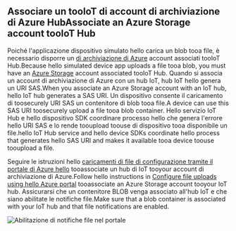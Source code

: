 ## <a name="associate-an-azure-storage-account-tooiot-hub"></a><span data-ttu-id="464d4-101">Associare un tooIoT di account di archiviazione di Azure Hub</span><span class="sxs-lookup"><span data-stu-id="464d4-101">Associate an Azure Storage account tooIoT Hub</span></span>

<span data-ttu-id="464d4-102">Poiché l'applicazione dispositivo simulato hello carica un blob tooa file, è necessario disporre un [di archiviazione di Azure](../articles/storage/common/storage-create-storage-account.md#create-a-storage-account) account associati tooIoT Hub.</span><span class="sxs-lookup"><span data-stu-id="464d4-102">Because hello simulated device app uploads a file tooa blob, you must have an [Azure Storage](../articles/storage/common/storage-create-storage-account.md#create-a-storage-account) account associated tooIoT Hub.</span></span> <span data-ttu-id="464d4-103">Quando si associa un account di archiviazione di Azure con un hub IoT, hub IoT hello genera un URI SAS.</span><span class="sxs-lookup"><span data-stu-id="464d4-103">When you associate an Azure Storage account with an IoT hub, hello IoT hub generates a SAS URI.</span></span> <span data-ttu-id="464d4-104">Un dispositivo consente il caricamento di toosecurely URI SAS un contenitore di blob tooa file.</span><span class="sxs-lookup"><span data-stu-id="464d4-104">A device can use this SAS URI toosecurely upload a file tooa blob container.</span></span> <span data-ttu-id="464d4-105">Hello servizio IoT Hub e hello dispositivo SDK coordinare processo hello che genera l'errore hello URI SAS e lo rende tooupload toouse di dispositivo tooa disponibile un file.</span><span class="sxs-lookup"><span data-stu-id="464d4-105">hello IoT Hub service and hello device SDKs coordinate hello process that generates hello SAS URI and makes it available tooa device toouse tooupload a file.</span></span>

<span data-ttu-id="464d4-106">Seguire le istruzioni hello [caricamenti di file di configurazione tramite il portale di Azure hello](../articles/iot-hub/iot-hub-configure-file-upload.md) tooassociate un hub di IoT tooyour account di archiviazione di Azure.</span><span class="sxs-lookup"><span data-stu-id="464d4-106">Follow hello instructions in [Configure file uploads using hello Azure portal](../articles/iot-hub/iot-hub-configure-file-upload.md) tooassociate an Azure Storage account tooyour IoT hub.</span></span> <span data-ttu-id="464d4-107">Assicurarsi che un contenitore BLOB venga associato all'hub IoT e che siano abilitate le notifiche file.</span><span class="sxs-lookup"><span data-stu-id="464d4-107">Make sure that a blob container is associated with your IoT hub and that file notifications are enabled.</span></span>

![Abilitazione di notifiche file nel portale](media/iot-hub-associate-storage/enable-file-notifications.png)